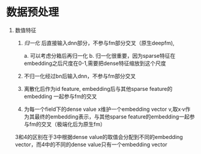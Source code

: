 <!--
 * @Author: your name
 * @Date: 2020-04-09 21:48:04
 * @LastEditTime: 2020-04-16 11:51:18
 * @LastEditors: Please set LastEditors
 * @Description: In User Settings Edit
 * @FilePath: /DeepCTR/模型使用经验/deepfm.md
 -->


# 数据预处理
1. 数值特征
    1. *归一化* 后直接输入dnn部分，不参与fm部分交叉（原生deepfm),
        
        a. 可以考虑分箱后再归一化
        b. 归一化很重要，因为sparse特征在embedding之后尺度在0-1,需要把dense特征缩放到这个尺度

    2. 不归一化经过bn后输入dnn，不参与fm部分交叉

    3. 离散化后作为id feature, embedding后与其他sparse feature的embedding 一起参与fm的交叉
    
    4. 为每一个field下的dense value x维护一个embedding vector v,取x·v作为其最终的embedding表示，与其他sparse feature的embedding一起参与fm的交叉（极端化后为原生fm）
    
    3和4的区别在于3中根据dense value的取值会分配到不同的embedding vector，而4中的不同的dense value只有一个embedding vector




